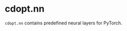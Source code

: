 # cdopt.nn

`cdopt.nn` contains predefined neural layers for PyTorch. 





```{tableofcontents}
```

